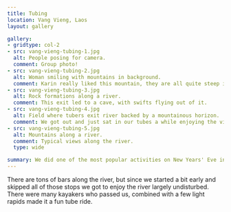 ```yaml
---
title: Tubing
location: Vang Vieng, Laos
layout: gallery

gallery:
- gridtype: col-2
- src: vang-vieng-tubing-1.jpg
  alt: People posing for camera.
  comment: Group photo!
- src: vang-vieng-tubing-2.jpg
  alt: Woman smiling with mountains in background.
  comment: Karin really liked this mountain, they are all quite steep in this area.
- src: vang-vieng-tubing-3.jpg
  alt: Rock formations along a river.
  comment: This exit led to a cave, with swifts flying out of it.
- src: vang-vieng-tubing-4.jpg
  alt: Field where tubers exit river backed by a mountainous horizon.
  comment: We got out and just sat in our tubes a while enjoying the view.
- src: vang-vieng-tubing-5.jpg
  alt: Mountains along a river.
  comment: Typical views along the river.
  type: wide

summary: We did one of the most popular activities on New Years' Eve in Vang Vieng — tubing down the river!
---
```


There are tons of bars along the river, but since we started a bit early and skipped all of those stops we got to enjoy the river largely undisturbed. There were many kayakers who passed us, combined with a few light rapids made it a fun tube ride.

<!-- falsche antwort! -->
